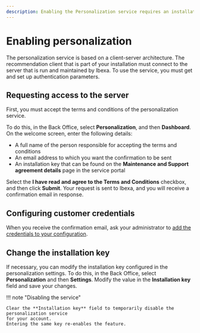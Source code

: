 ```yaml
---
description: Enabling the Personalization service requires an installation key provided by Ibexa.
---
```


# Enabling personalization

The personalization service is based on a client-server architecture.
The recommendation client that is part of your installation must connect to the server 
that is run and maintained by Ibexa.
To use the service, you must get and set up authentication parameters.

## Requesting access to the server

First, you must accept the terms and conditions of the personalization service.

To do this, in the Back Office, select **Personalization**, and then **Dashboard**.
On the welcome screen, enter the following details:

- A full name of the person responsible for accepting the terms and conditions
- An email address to which you want the confirmation to be sent
- An installation key that can be found on the **Maintenance and Support agreement details** page in the service portal

Select the **I have read and agree to the Terms and Conditions** checkbox, and then click **Submit**.
Your request is sent to Ibexa, and you will receive a confirmation email in response.

## Configuring customer credentials

When you receive the confirmation email, ask your administrator to [add the credentials to your configuration](https://doc.ibexa.co/en/latest/guide/personalization/enabling_personalization/#configuring-mandator-credentials).

## Change the installation key

If necessary, you can modify the installation key configured in the personalization settings.
To do this, in the Back Office, select **Personalization** and then **Settings**.
Modify the value in the **Installation key** field and save your changes.

!!! note "Disabling the service"

    Clear the **Installation key** field to temporarily disable the personalization service 
    for your account.
    Entering the same key re-enables the feature.
